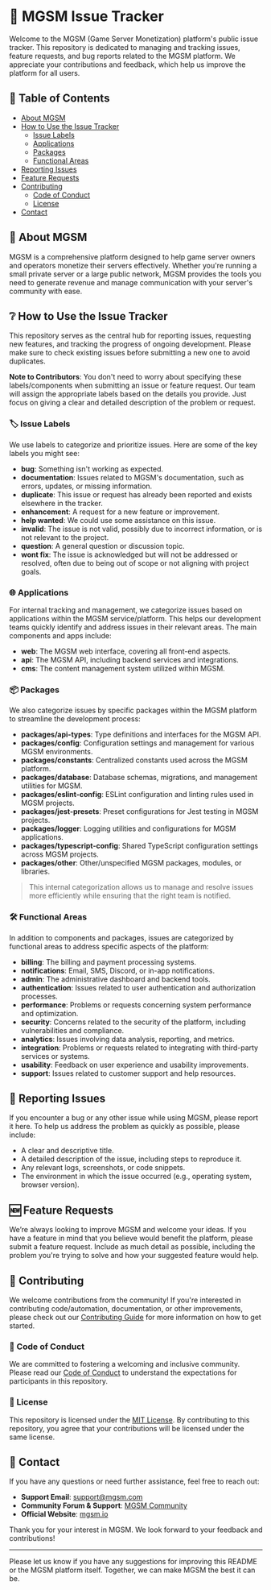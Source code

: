 # 📝 MGSM Issue Tracker

Welcome to the MGSM (Game Server Monetization) platform's public issue tracker. This repository is dedicated to managing and tracking issues, feature requests, and bug reports related to the MGSM platform. We appreciate your contributions and feedback, which help us improve the platform for all users.

## 🔖 Table of Contents

- [About MGSM](#-about-mgsm)
- [How to Use the Issue Tracker](#-how-to-use-the-issue-tracker)
  - [Issue Labels](#%EF%B8%8F-issue-labels)
  - [Applications](#-applications)
  - [Packages](#-packages)
  - [Functional Areas](#%EF%B8%8F-functional-areas)
- [Reporting Issues](#-reporting-issues)
- [Feature Requests](#-feature-requests)
- [Contributing](#-contributing)
  - [Code of Conduct](#-code-of-conduct)
  - [License](#-license)
- [Contact](#-contact)

## 🚀 About MGSM

MGSM is a comprehensive platform designed to help game server owners and operators monetize their servers effectively. Whether you're running a small private server or a large public network, MGSM provides the tools you need to generate revenue and manage communication with your server's community with ease.

## ❔ How to Use the Issue Tracker

This repository serves as the central hub for reporting issues, requesting new features, and tracking the progress of ongoing development. Please make sure to check existing issues before submitting a new one to avoid duplicates.

**Note to Contributors**: You don't need to worry about specifying these labels/components when submitting an issue or feature request. Our team will assign the appropriate labels based on the details you provide. Just focus on giving a clear and detailed description of the problem or request.

### 🏷️ Issue Labels

We use labels to categorize and prioritize issues. Here are some of the key labels you might see:

- **bug**: Something isn't working as expected.
- **documentation**: Issues related to MGSM's documentation, such as errors, updates, or missing information.
- **duplicate**: This issue or request has already been reported and exists elsewhere in the tracker.
- **enhancement**: A request for a new feature or improvement.
- **help wanted**: We could use some assistance on this issue.
- **invalid**: The issue is not valid, possibly due to incorrect information, or is not relevant to the project.
- **question**: A general question or discussion topic.
- **wont fix**: The issue is acknowledged but will not be addressed or resolved, often due to being out of scope or not aligning with project goals.

### 🌐 Applications

For internal tracking and management, we categorize issues based on applications within the MGSM service/platform. This helps our development teams quickly identify and address issues in their relevant areas. The main components and apps include:

- **web**: The MGSM web interface, covering all front-end aspects.
- **api**: The MGSM API, including backend services and integrations.
- **cms**: The content management system utilized within MGSM.

### 📦 Packages

We also categorize issues by specific packages within the MGSM platform to streamline the development process:

- **packages/api-types**: Type definitions and interfaces for the MGSM API.
- **packages/config**: Configuration settings and management for various MGSM environments.
- **packages/constants**: Centralized constants used across the MGSM platform.
- **packages/database**: Database schemas, migrations, and management utilities for MGSM.
- **packages/eslint-config**: ESLint configuration and linting rules used in MGSM projects.
- **packages/jest-presets**: Preset configurations for Jest testing in MGSM projects.
- **packages/logger**: Logging utilities and configurations for MGSM applications.
- **packages/typescript-config**: Shared TypeScript configuration settings across MGSM projects.
- **packages/other**: Other/unspecified MGSM packages, modules, or libraries.

> This internal categorization allows us to manage and resolve issues more efficiently while ensuring that the right team is notified.

### 🛠️ Functional Areas

In addition to components and packages, issues are categorized by functional areas to address specific aspects of the platform:

- **billing**: The billing and payment processing systems.
- **notifications**: Email, SMS, Discord, or in-app notifications.
- **admin**: The administrative dashboard and backend tools.
- **authentication**: Issues related to user authentication and authorization processes.
- **performance**: Problems or requests concerning system performance and optimization.
- **security**: Concerns related to the security of the platform, including vulnerabilities and compliance.
- **analytics**: Issues involving data analysis, reporting, and metrics.
- **integration**: Problems or requests related to integrating with third-party services or systems.
- **usability**: Feedback on user experience and usability improvements.
- **support**: Issues related to customer support and help resources.

## 💬 Reporting Issues

If you encounter a bug or any other issue while using MGSM, please report it here. To help us address the problem as quickly as possible, please include:

- A clear and descriptive title.
- A detailed description of the issue, including steps to reproduce it.
- Any relevant logs, screenshots, or code snippets.
- The environment in which the issue occurred (e.g., operating system, browser version).

## 🆕 Feature Requests

We’re always looking to improve MGSM and welcome your ideas. If you have a feature in mind that you believe would benefit the platform, please submit a feature request. Include as much detail as possible, including the problem you're trying to solve and how your suggested feature would help.

## 🙋 Contributing

We welcome contributions from the community! If you're interested in contributing code/automation, documentation, or other improvements, please check out our [Contributing Guide](CONTRIBUTING.md) for more information on how to get started.

### 🤝 Code of Conduct

We are committed to fostering a welcoming and inclusive community. Please read our [Code of Conduct](CODE_OF_CONDUCT.md) to understand the expectations for participants in this repository.

### 🔑 License

This repository is licensed under the [MIT License](LICENSE). By contributing to this repository, you agree that your contributions will be licensed under the same license.

## 📧 Contact

If you have any questions or need further assistance, feel free to reach out:

- **Support Email**: <support@mgsm.com>
- **Community Forum & Support**: [MGSM Community](https://discord.gg/mgsm)
- **Official Website**: [mgsm.io](https://mgsm.io)

Thank you for your interest in MGSM. We look forward to your feedback and contributions!

---

Please let us know if you have any suggestions for improving this README or the MGSM platform itself. Together, we can make MGSM the best it can be.
